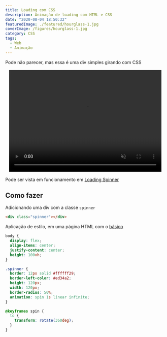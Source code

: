 ```yaml
---
title: Loading com CSS
description: Animação de loading com HTML e CSS
date: "2020-08-04 18:50:32"
featuredImage: ./featured/hourglass-1.jpg
coverImage: /figures/hourglass-1.jpg
category: CSS
tags:
  - Web
  - Animação
---
```


Pode não parecer, mas essa é uma div simples girando com CSS

<video width="480" height="320" muted autoplay loop style="display: block; margin: 1rem auto;" >
  <source src="/videos/spinnerloader.mp4" type="video/mp4">
</video>

Pode ser vista em funcionamento em [Loading Spinner](/web/loadingspinner.html)

## Como fazer

Adicionando uma div com a classe `spinner`

```html
<div class="spinner"></div>
```

Aplicação de estilo, em uma página HTML com o [básico](/html-started)

```css
body {
  display: flex;
  align-items: center;
  justify-content: center;
  height: 100vh;
}

.spinner {
  border: 12px solid #ffffff29;
  border-left-color: #ed34a2;
  height: 120px;
  width: 120px;
  border-radius: 50%;
  animation: spin 1s linear infinite;
}

@keyframes spin {
  to {
    transform: rotate(360deg);
  }
}
```

